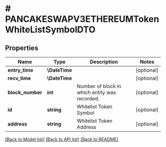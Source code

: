 # # PANCAKESWAPV3ETHEREUMTokenWhiteListSymbolDTO

## Properties

Name | Type | Description | Notes
------------ | ------------- | ------------- | -------------
**entry_time** | **\DateTime** |  | [optional]
**recv_time** | **\DateTime** |  | [optional]
**block_number** | **int** | Number of block in which entity was recorded. | [optional]
**id** | **string** | Whitelist Token Symbol | [optional]
**address** | **string** | Whitelist Token Address | [optional]

[[Back to Model list]](../../README.md#models) [[Back to API list]](../../README.md#endpoints) [[Back to README]](../../README.md)
